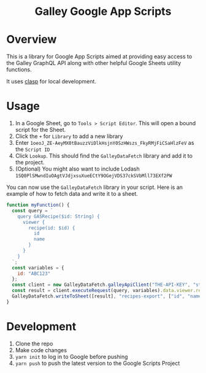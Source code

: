 <h1 align="center">
  <br>
  Galley Google App Scripts
  <br>
</h1>

# Overview

This is a library for Google App Scripts aimed at providing easy access to the Galley GraphQL API along with other helpful Google Sheets utility functions.

It uses [clasp](https://github.com/google/clasp) for local development.

# Usage

1. In a Google Sheet, go to `Tools > Script Editor`. This will open a bound script for the Sheet.
2. Click the `+` for `Library` to add a new library
3. Enter `1oeoJ_ZE-AeyMX0tBauzzViDlkHsjnY0SzHWszs_FkyRMjFiCSaHlzFeV` as the `Script ID`
4. Click `Lookup`. This should find the `GalleyDataFetch` library and add it to the project.
5. (Optional) You might also want to include Lodash `1SQ0PlSMwndIuOAgtVJdjxsuXueECtY9OGejVDS37ckSVbMll73EXf2PW`
   
You can now use the `GalleyDataFetch` library in your script. Here is an example of how to fetch data and write it to a sheet.

```javascript
function myFunction() {
  const query = `
    query GASRecipe($id: String) {
      viewer {
        recipe(id: $id) {
          id
          name
        }
      }
    }
  `;
  const variables = {
    id: "ABC123"
  };
  const client = new GalleyDataFetch.galleyApiClient("THE-API-KEY", "staging");
  const result = client.executeRequest(query, variables).data.viewer.recipe;
  GalleyDataFetch.writeToSheet([result], "recipes-export", ["id", "name"], ["Recipe ID", "Recipe Name"])
}
```
# Development

1. Clone the repo
2. Make code changes
3. `yarn init` to log in to Google before pushing
4. `yarn push` to push the latest version to the Google Scripts Project
